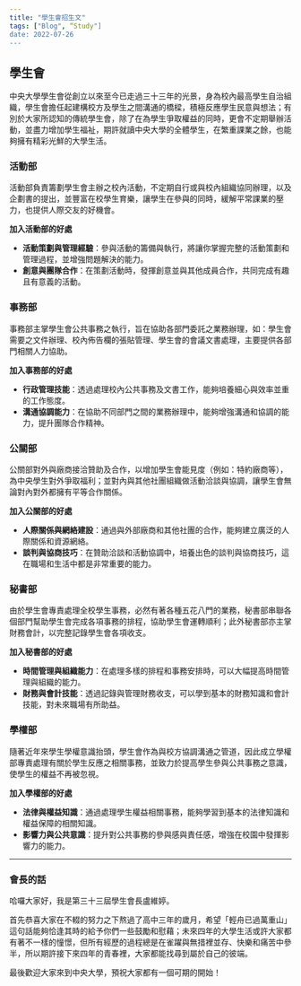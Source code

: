 ```yaml
---
title: "學生會招生文"
tags: ["Blog", “Study"]
date: 2022-07-26
---
```


## 學生會

中央大學學生會從創立以來至今已走過三十三年的光景，身為校內最高學生自治組織，學生會擔任起建構校方及學生之間溝通的橋樑，積極反應學生民意與想法；有別於大家所認知的傳統學生會，除了在為學生爭取權益的同時，更會不定期舉辦活動，並盡力增加學生福祉，期許就讀中央大學的全體學生，在繁重課業之餘，也能夠擁有精彩光鮮的大學生活。
### 活動部
活動部負責籌劃學生會主辦之校內活動，不定期自行或與校內組織協同辦理，以及企劃書的提出，並豐富在校學生育樂，讓學生在參與的同時，緩解平常課業的壓力，也提供人際交友的好機會。

**加入活動部的好處**
- **活動策劃與管理經驗**：參與活動的籌備與執行，將讓你掌握完整的活動策劃和管理過程，並增強問題解決的能力。
- **創意與團隊合作**：在策劃活動時，發揮創意並與其他成員合作，共同完成有趣且有意義的活動。

### 事務部
事務部主掌學生會公共事務之執行，旨在協助各部門委託之業務辦理，如：學生會需要之文件辦理、校內佈告欄的張貼管理、學生會的會議文書處理，主要提供各部門相關人力協助。

**加入事務部的好處**
- **行政管理技能**：透過處理校內公共事務及文書工作，能夠培養細心與效率並重的工作態度。
- **溝通協調能力**：在協助不同部門之間的業務辦理中，能夠增強溝通和協調的能力，提升團隊合作精神。

### 公關部
公關部對外與廠商接洽贊助及合作，以增加學生會能見度（例如：特約廠商等），為中央學生對外爭取福利；並對內與其他社團組織做活動洽談與協調，讓學生會無論對內對外都擁有平等合作關係。

**加入公關部的好處**
- **人際關係與網絡建設**：通過與外部廠商和其他社團的合作，能夠建立廣泛的人際關係和資源網絡。
- **談判與協商技巧**：在贊助洽談和活動協調中，培養出色的談判與協商技巧，這在職場和生活中都是非常重要的能力。

### 秘書部
由於學生會專責處理全校學生事務，必然有著各種五花八門的業務，秘書部串聯各個部門幫助學生會完成各項事務的排程，協助學生會運轉順利；此外秘書部亦主掌財務會計，以完整記錄學生會各項收支。

**加入秘書部的好處**
- **時間管理與組織能力**：在處理多樣的排程和事務安排時，可以大幅提高時間管理與組織的能力。
- **財務與會計技能**：透過記錄與管理財務收支，可以學到基本的財務知識和會計技能，對未來職場有所助益。

### 學權部
隨著近年來學生學權意識抬頭，學生會作為與校方協調溝通之管道，因此成立學權部專責處理有關於學生反應之相關事務，並致力於提高學生參與公共事務之意識，使學生的權益不再被忽視。

**加入學權部的好處**
- **法律與權益知識**：通過處理學生權益相關事務，能夠學習到基本的法律知識和權益保障的相關知識。
- **影響力與公共意識**：提升對公共事務的參與感與責任感，增強在校園中發揮影響力的能力。

---

### 會長的話

哈囉大家好，我是第三十三屆學生會長盧維婷。

首先恭喜大家在不輟的努力之下熬過了高中三年的歲月，希望「輕舟已過萬重山」這句話能夠恰逢其時的給予你們一些鼓勵和慰藉；未來四年的大學生活或許大家都有著不一樣的憧憬，但所有經歷的過程總是在雀躍與無措裡並存、快樂和痛苦中參半，所以期許接下來四年的青春裡，大家都能找尋到屬於自己的彼端。

最後歡迎大家來到中央大學，預祝大家都有一個可期的開始！
